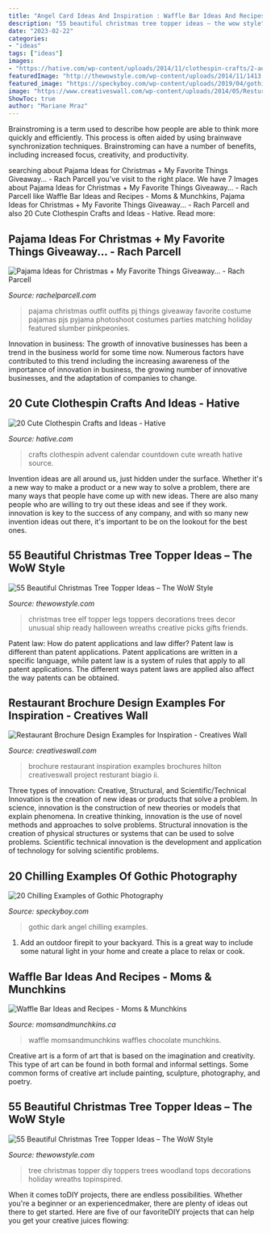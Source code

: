```yaml
---
title: "Angel Card Ideas And Inspiration : Waffle Bar Ideas And Recipes"
description: "55 beautiful christmas tree topper ideas – the wow style"
date: "2023-02-22"
categories:
- "ideas"
tags: ["ideas"]
images:
- "https://hative.com/wp-content/uploads/2014/11/clothespin-crafts/2-advent-countdown-calendar-and-wreath.jpg"
featuredImage: "http://thewowstyle.com/wp-content/uploads/2014/11/1413.jpg"
featured_image: "https://speckyboy.com/wp-content/uploads/2019/04/gothic-photography-dark-18.jpg"
image: "https://www.creativeswall.com/wp-content/uploads/2014/05/Resturant-Brochures-13.jpg"
ShowToc: true
author: "Mariane Mraz"
---
```



Brainstroming is a term used to describe how people are able to think more quickly and efficiently. This process is often aided by using brainwave synchronization techniques. Brainstroming can have a number of benefits, including increased focus, creativity, and productivity.

	

		
searching about Pajama Ideas for Christmas + My Favorite Things Giveaway... - Rach Parcell you've visit to the right place. We have 7 Images about Pajama Ideas for Christmas + My Favorite Things Giveaway... - Rach Parcell like Waffle Bar Ideas and Recipes - Moms &amp; Munchkins, Pajama Ideas for Christmas + My Favorite Things Giveaway... - Rach Parcell and also 20 Cute Clothespin Crafts and Ideas - Hative. Read more:
		
    
## Pajama Ideas For Christmas + My Favorite Things Giveaway... - Rach Parcell

<img loading=lazy src="https://sfo2.digitaloceanspaces.com/rachelparcell/2016/11/jcrew-christmas-pajama-ideas-1.jpg" onerror="this.onerror=null;this.src='https://tse3.mm.bing.net/th?id=OIP.FK8ONhAA2zm7_uJLwuWCFAHaKe&amp;pid=15.1';" alt="Pajama Ideas for Christmas + My Favorite Things Giveaway... - Rach Parcell">

_Source: rachelparcell.com_

>pajama christmas outfit outfits pj things giveaway favorite costume pajamas pjs pyjama photoshoot costumes parties matching holiday featured slumber pinkpeonies. 

	

Innovation in business:
The growth of innovative businesses has been a trend in the business world for some time now. Numerous factors have contributed to this trend including the increasing awareness of the importance of innovation in business, the growing number of innovative businesses, and the adaptation of companies to change.

    
## 20 Cute Clothespin Crafts And Ideas - Hative

<img loading=lazy src="https://hative.com/wp-content/uploads/2014/11/clothespin-crafts/2-advent-countdown-calendar-and-wreath.jpg" onerror="this.onerror=null;this.src='https://tse1.mm.bing.net/th?id=OIP.RA0jtZnS14R0hMak0CKKGwHaLF&amp;pid=15.1';" alt="20 Cute Clothespin Crafts and Ideas - Hative">

_Source: hative.com_

>crafts clothespin advent calendar countdown cute wreath hative source. 

	

Invention ideas are all around us, just hidden under the surface. Whether it's a new way to make a product or a new way to solve a problem, there are many ways that people have come up with new ideas. There are also many people who are willing to try out these ideas and see if they work. innovation is key to the success of any company, and with so many new invention ideas out there, it's important to be on the lookout for the best ones.

    
## 55 Beautiful Christmas Tree Topper Ideas – The WoW Style

<img loading=lazy src="http://thewowstyle.com/wp-content/uploads/2014/11/2710.jpg" onerror="this.onerror=null;this.src='https://tse2.mm.bing.net/th?id=OIP.OdfO4JRcme_4B8UA0LsQawHaJ4&amp;pid=15.1';" alt="55 Beautiful Christmas Tree Topper Ideas – The WoW Style">

_Source: thewowstyle.com_

>christmas tree elf topper legs toppers decorations trees decor unusual ship ready halloween wreaths creative picks gifts friends. 

	

Patent law: How do patent applications and law differ?
Patent law is different than patent applications. Patent applications are written in a specific language, while patent law is a system of rules that apply to all patent applications. The different ways patent laws are applied also affect the way patents can be obtained.

    
## Restaurant Brochure Design Examples For Inspiration - Creatives Wall

<img loading=lazy src="https://www.creativeswall.com/wp-content/uploads/2014/05/Resturant-Brochures-13.jpg" onerror="this.onerror=null;this.src='https://tse1.mm.bing.net/th?id=OIP.0OEY8DlJaRZg9xRYlNtkuwHaHn&amp;pid=15.1';" alt="Restaurant Brochure Design Examples for Inspiration - Creatives Wall">

_Source: creativeswall.com_

>brochure restaurant inspiration examples brochures hilton creativeswall project resturant biagio ii. 

	

Three types of innovation: Creative, Structural, and Scientific/Technical
Innovation is the creation of new ideas or products that solve a problem. In science, innovation is the construction of new theories or models that explain phenomena. In creative thinking, innovation is the use of novel methods and approaches to solve problems. Structural innovation is the creation of physical structures or systems that can be used to solve problems. Scientific technical innovation is the development and application of technology for solving scientific problems.

    
## 20 Chilling Examples Of Gothic Photography

<img loading=lazy src="https://speckyboy.com/wp-content/uploads/2019/04/gothic-photography-dark-18.jpg" onerror="this.onerror=null;this.src='https://tse3.mm.bing.net/th?id=OIP.yci87L0QJnaoHFiw-221MQHaLF&amp;pid=15.1';" alt="20 Chilling Examples of Gothic Photography">

_Source: speckyboy.com_

>gothic dark angel chilling examples. 

	

1. Add an outdoor firepit to your backyard. This is a great way to include some natural light in your home and create a place to relax or cook. 

    
## Waffle Bar Ideas And Recipes - Moms &amp; Munchkins

<img loading=lazy src="https://www.momsandmunchkins.ca/wp-content/uploads/2017/10/waffle-bar-3-683x1024.jpg" onerror="this.onerror=null;this.src='https://tse1.mm.bing.net/th?id=OIP.5J8qttnbF7Pq1DzCOH1BbQHaLG&amp;pid=15.1';" alt="Waffle Bar Ideas and Recipes - Moms &amp; Munchkins">

_Source: momsandmunchkins.ca_

>waffle momsandmunchkins waffles chocolate munchkins. 

	

Creative art is a form of art that is based on the imagination and creativity. This type of art can be found in both formal and informal settings. Some common forms of creative art include painting, sculpture, photography, and poetry.

    
## 55 Beautiful Christmas Tree Topper Ideas – The WoW Style

<img loading=lazy src="http://thewowstyle.com/wp-content/uploads/2014/11/1413.jpg" onerror="this.onerror=null;this.src='https://tse1.mm.bing.net/th?id=OIP.ur8liiMYEibP9m5iDzab0QHaLH&amp;pid=15.1';" alt="55 Beautiful Christmas Tree Topper Ideas – The WoW Style">

_Source: thewowstyle.com_

>tree christmas topper diy toppers trees woodland tops decorations holiday wreaths topinspired. 

	

When it comes toDIY projects, there are endless possibilities. Whether you're a beginner or an experiencedmaker, there are plenty of ideas out there to get started. Here are five of our favoriteDIY projects that can help you get your creative juices flowing: 

